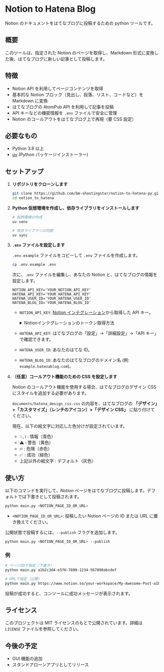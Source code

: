 # Notion to Hatena Blog

Notion のドキュメントをはてなブログに投稿するための python ツールです。

## 概要

このツールは、指定された Notion のページを取得し、Markdown 形式に変換した後、はてなブログに新しい記事として投稿します。

## 特徴

- Notion API を利用してページコンテンツを取得
- 基本的な Notion ブロック（見出し、段落、リスト、コードなど）を Markdown に変換
- はてなブログの AtomPub API を利用して記事を投稿
- API キーなどの機密情報を `.env` ファイルで安全に管理
- Notion のコールアウトをはてなブログ上で再現（要 CSS 設定）

## 必要なもの

- Python 3.8 以上
- [uv](https://github.com/astral-sh/uv) (Python パッケージインストーラー)

## セットアップ

1.  **リポジトリをクローンします**

    ```bash
    git clone https://github.com/bm-shootingstar/notion-to-hatena-py.git
    cd notion_to_hatena
    ```

2.  **Python 仮想環境を作成し、依存ライブラリをインストールします**

    ```bash
    # 仮想環境の作成
    uv venv

    # 依存ライブラリの同期
    uv sync

    ```

3.  **`.env` ファイルを設定します**

    `.env.example` ファイルをコピーして `.env` ファイルを作成します。

    ```bash
    cp .env.example .env
    ```

    次に、`.env` ファイルを編集し、あなたの Notion と、はてなブログの情報を設定します。

    ```
    NOTION_API_KEY='YOUR_NOTION_API_KEY'
    HATENA_API_KEY='YOUR_HATENA_API_KEY'
    HATENA_USER_ID='YOUR_HATENA_USER_ID'
    HATENA_BLOG_ID='YOUR_HATENA_BLOG_ID'
    ```

    - `NOTION_API_KEY`: [Notion インテグレーション](https://www.notion.so/my-integrations)から取得した API キー。

      <details>
      <summary>Notionインテグレーションのトークン取得方法</summary>

      1. [https://www.notion.so/my-integrations](https://www.notion.so/my-integrations) にアクセスします。
      2. 「新しいインテグレーション」を作成します。
      3. 「基本情報」でインテグレーションに名前を付けます。
      4. 「機能」で「コンテンツ機能」の「読み取り機能」を有効にします。
      5. 「保存」をクリックすると、インテグレーションのシークレット（API キー）が生成されます。
      6. 共有したい Notion のページ右上のメニューから「コネクトの追加」を選択し、作成したインテグレーションを連携させます。

      </details>

    - `HATENA_API_KEY`: はてなブログの「設定」→「詳細設定」→「API キー」で確認できます。
    - `HATENA_USER_ID`: あなたのはてな ID。
    - `HATENA_BLOG_ID`: あなたのはてなブログのドメイン名 (例: `example.hatenablog.com`)。

4.  **（任意）コールアウト機能のための CSS を設定します**

    Notion のコールアウト機能を使用する場合、はてなブログのデザイン CSS にスタイルを追加する必要があります。

    `documents/hatena_design_css.css` の内容を、はてなブログの **「デザイン」>「カスタマイズ」（レンチのアイコン）>「デザイン CSS」** に貼り付けてください。

    現在、以下の絵文字に対応した色分けが設定されています。

    - 💡, ℹ️ : 情報（青色）
    - ⚠️ : 警告（黄色）
    - 🔥 : 危険（赤色）
    - ✅ : 成功（緑色）
    - 上記以外の絵文字 : デフォルト（灰色）

## 使い方

以下のコマンドを実行して、Notion ページをはてなブログに投稿します。デフォルトでは下書きとして投稿されます。

```bash
python main.py <NOTION_PAGE_ID_OR_URL>
```

- `<NOTION_PAGE_ID_OR_URL>`: 投稿したい Notion ページの ID または URL に置き換えてください。

公開状態で投稿するには、`--publish` フラグを追加します。

```bash
python main.py <NOTION_PAGE_ID_OR_URL> --publish
```

### 例

```bash
# ページIDで指定（下書き）
python main.py a1b2c3d4-e5f6-7890-1234-567890abcdef

# URLで指定（公開）
python main.py https://www.notion.so/your-workspace/My-Awesome-Post-a1b2c3d4e5f678901234567890abcdef --publish
```

投稿が成功すると、コンソールに成功メッセージが表示されます。

## ライセンス

このプロジェクトは MIT ライセンスのもとで公開されています。詳細は `LICENSE` ファイルを参照してください。

## 今後の予定

- GUI 機能の追加
- スタンドアローンアプリとしてリリース
